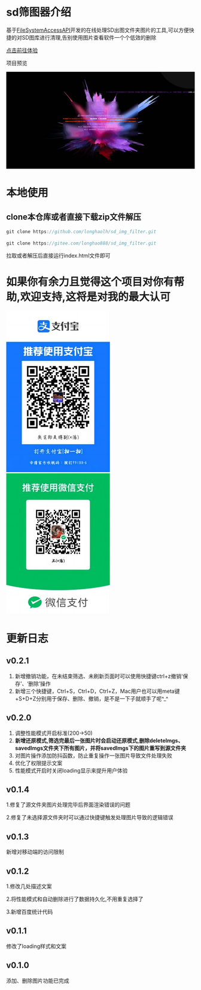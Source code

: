 # sd筛图器介绍

基于[FileSystemAccessAPI](https://wicg.github.io/file-system-access/)开发的在线处理SD出图文件夹图片的工具,可以方便快捷的对SD图库进行清理,告别使用图片查看软件一个个低效的删除

[点击前往体验](https://longhao.tech/SDtool/)

项目预览

![1711367429145](image/README/1711367429145.png)

# 本地使用

## clone本仓库或者直接下载zip文件解压

```javascript
git clone https://github.com/longhaolh/sd_img_filter.git
```

```javascript
git clone https://gitee.com/longhao888/sd_img_filter.git
```

拉取或者解压后直接运行index.html文件即可

# 如果你有余力且觉得这个项目对你有帮助,欢迎支持,这将是对我的最大认可

![1711455260856](image/README/1711455260856.png)![1711455264118](image/README/1711455264118.png)

# 更新日志

## v0.2.1

1. 新增撤销功能，在未结束筛选、未刷新页面时可以使用快捷键ctrl+z撤销‘保存’、‘删除’操作
2. 新增三个快捷键，Ctrl+S，Ctrl+D，Ctrl+Z，Mac用户也可以用meta键+S+D+Z分别用于保存、删除、撤销，是不是一下子就顺手了呢^_^

## v0.2.0

1. 调整性能模式开启标准(200→50)
2. **新增还原模式,筛选完最后一张图片时会启动还原模式,删除deleteImgs、savedImgs文件夹下所有图片，并将savedImgs下的图片重写到源文件夹**
3. 对图片操作添加防抖函数，防止重复操作一张图片导致文件处理失败
4. 优化了权限提示文案
5. 性能模式开启时关闭loading显示来提升用户体验

## v0.1.4

1.修复了源文件夹图片处理完毕后界面渲染错误的问题

2.修复了未选择源文件夹时可以通过快捷键触发处理图片导致的逻辑错误

## v0.1.3

新增对移动端的访问限制

## v0.1.2

1.修改几处描述文案

2.将性能模式和自动删除进行了数据持久化,不用重复选择了

3.新增百度统计代码

## v0.1.1

修改了loading样式和文案

## v0.1.0

添加、删除图片功能已完成
